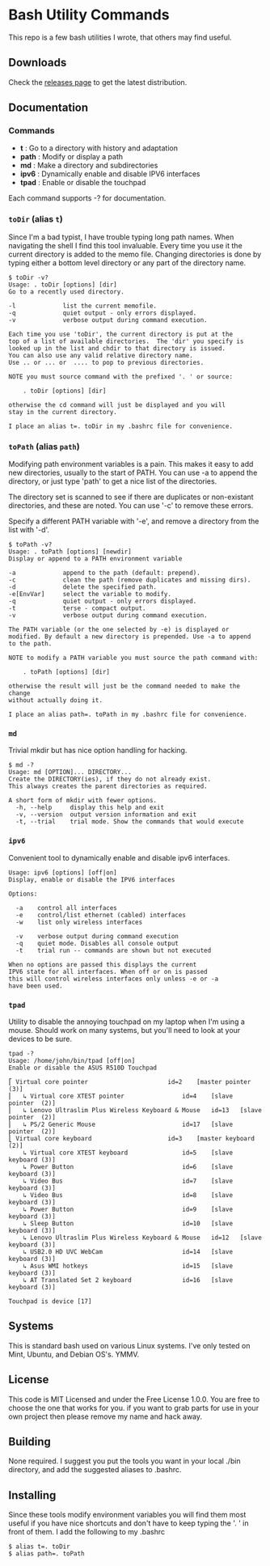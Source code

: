 Bash Utility Commands
=====================

This repo is a few bash utilities I wrote, that others may find useful. 

## Downloads

Check the [releases page](https://github.com/jfogarty/bash-utility-commands/releases) to get the latest distribution.

## Documentation

### Commands ###

- **t** : Go to a directory with history and adaptation
- **path** : Modify or display a path
- **md** : Make a directory and subdirectories
- **ipv6** : Dynamically enable and disable IPV6 interfaces
- **tpad** : Enable or disable the touchpad

Each command supports -? for documentation.

### `toDir` (alias `t`)

Since I'm a bad typist, I have trouble typing long path names. When navigating
the shell I find this tool invaluable. Every time you use it the current
directory is added to the memo file. Changing directories is done by typing either a bottom level directory or any part of the directory name. 

```
$ toDir -v?
Usage: . toDir [options] [dir]
Go to a recently used directory.

-l             list the current memofile.
-q             quiet output - only errors displayed.
-v             verbose output during command execution.

Each time you use 'toDir', the current directory is put at the
top of a list of available directories.  The 'dir' you specify is
looked up in the list and chdir to that directory is issued.
You can also use any valid relative directory name.
Use .. or ... or  .... to pop to previous directories.

NOTE you must source command with the prefixed '. ' or source:

    . toDir [options] [dir]

otherwise the cd command will just be displayed and you will
stay in the current directory.

I place an alias t=. toDir in my .bashrc file for convenience.
```

### `toPath` (alias `path`)

Modifying path environment variables is a pain. This makes it easy to add new directories, usually to the start of PATH. You can use -a to append the directory, or just type 'path' to get a nice list of the directories.

The directory set is scanned to see if there are duplicates or non-existant
directories, and these are noted. You can use '-c' to remove these errors.

Specify a different PATH variable with '-e', and remove a directory from the
list with '-d'.

```
$ toPath -v?
Usage: . toPath [options] [newdir]
Display or append to a PATH environment variable

-a             append to the path (default: prepend).
-c             clean the path (remove duplicates and missing dirs).
-d             delete the specified path.
-e[EnvVar]     select the variable to modify.
-q             quiet output - only errors displayed.
-t             terse - compact output.
-v             verbose output during command execution.

The PATH variable (or the one selected by -e) is displayed or
modified. By default a new directory is prepended. Use -a to append
to the path.

NOTE to modify a PATH variable you must source the path command with:

    . toPath [options] [dir]

otherwise the result will just be the command needed to make the change
without actually doing it.

I place an alias path=. toPath in my .bashrc file for convenience.
```

### `md` 

Trivial mkdir but has nice option handling for hacking.

```
$ md -?
Usage: md [OPTION]... DIRECTORY...
Create the DIRECTORY(ies), if they do not already exist.
This always creates the parent directories as required.

A short form of mkdir with fewer options.
  -h, --help     display this help and exit
  -v, --version  output version information and exit
  -t, --trial    trial mode. Show the commands that would execute
```


### `ipv6`

Convenient tool to dynamically enable and disable ipv6 interfaces.

```
Usage: ipv6 [options] [off|on]
Display, enable or disable the IPV6 interfaces

Options:

  -a    control all interfaces
  -e    control/list ethernet (cabled) interfaces
  -w    list only wireless interfaces

  -v    verbose output during command execution
  -q    quiet mode. Disables all console output
  -t    trial run -- commands are shown but not executed

When no options are passed this displays the current
IPV6 state for all interfaces. When off or on is passed
this will control wireless interfaces only unless -e or -a
have been used.
```

### `tpad` 

Utility to disable the annoying touchpad on my laptop when I'm using a mouse. 
Should work on many systems, but you'll need to look at your devices to be sure.

```
tpad -?
Usage: /home/john/bin/tpad [off|on]
Enable or disable the ASUS R510D Touchpad

⎡ Virtual core pointer                    	id=2	[master pointer  (3)]
⎜   ↳ Virtual core XTEST pointer              	id=4	[slave  pointer  (2)]
⎜   ↳ Lenovo Ultraslim Plus Wireless Keyboard & Mouse	id=13	[slave  pointer  (2)]
⎜   ↳ PS/2 Generic Mouse                      	id=17	[slave  pointer  (2)]
⎣ Virtual core keyboard                   	id=3	[master keyboard (2)]
    ↳ Virtual core XTEST keyboard             	id=5	[slave  keyboard (3)]
    ↳ Power Button                            	id=6	[slave  keyboard (3)]
    ↳ Video Bus                               	id=7	[slave  keyboard (3)]
    ↳ Video Bus                               	id=8	[slave  keyboard (3)]
    ↳ Power Button                            	id=9	[slave  keyboard (3)]
    ↳ Sleep Button                            	id=10	[slave  keyboard (3)]
    ↳ Lenovo Ultraslim Plus Wireless Keyboard & Mouse	id=12	[slave  keyboard (3)]
    ↳ USB2.0 HD UVC WebCam                    	id=14	[slave  keyboard (3)]
    ↳ Asus WMI hotkeys                        	id=15	[slave  keyboard (3)]
    ↳ AT Translated Set 2 keyboard            	id=16	[slave  keyboard (3)]

Touchpad is device [17]
```

## Systems

This is standard bash used on various Linux systems. I've only tested on Mint, Ubuntu, and Debian OS's. YMMV.


## License

This code is MIT Licensed and under the Free License 1.0.0. You are free to
choose the one that works for you. if you want to grab parts for use in your
own project then please remove my name and hack away.

## Building 

None required. I suggest you put the tools you want in your local ./bin directory, and add the suggested aliases to .bashrc.

## Installing 

Since these tools modify environment variables you will find them most useful
if you have nice shortcuts and don't have to keep typing the '. ' in front of them.  I add the following to my .bashrc

```
$ alias t=. toDir
$ alias path=. toPath
```
